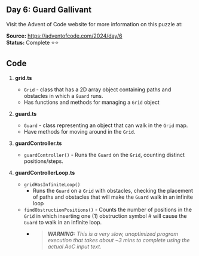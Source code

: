 ## Day 6: Guard Gallivant

Visit the Advent of Code website for more information on this puzzle at:

**Source:** https://adventofcode.com/2024/day/6<br>
**Status:** Complete ⭐⭐

## Code

1. **grid.ts**
   - `Grid` - class that has a 2D array object containing paths and obstacles in which a `Guard` runs.
   - Has functions and methods for managing a `Grid` object

2. **guard.ts**
   - `Guard` - class representing an object that can walk in the `Grid` map.
   - Have methods for moving around in the `Grid`.

3. **guardController.ts**
   - `guardController()` - Runs the `Guard` on the `Grid`, counting distinct positions/steps.

5. **guardControllerLoop.ts**
   - `gridHasInfiniteLoop()`
      - Runs the `Guard` on a `Grid` with obstacles, checking the placement of paths and obstacles that will make the `Guard` walk in an infinite loop
   - `findObstructionPositions()` - Counts the number of positions in the `Grid` in which inserting one (1) obstruction symbol # will cause the `Guard` to walk in an infinite loop.
      - > _**WARNING:** This is a very slow, unoptimized program execution that takes about ~3 mins to complete using the actual AoC input text._
